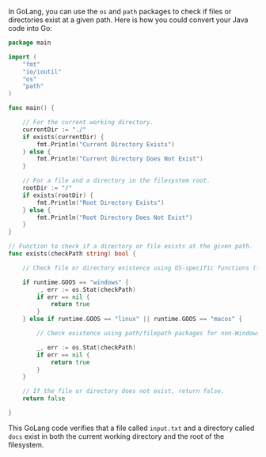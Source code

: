 In GoLang, you can use the `os` and `path` packages to check if files or directories exist at a given path. Here is how you could convert your Java code into Go:

```go
package main

import (
	"fmt"
	"io/ioutil"
	"os"
	"path"
)

func main() {

	// For the current working directory.
	currentDir := "./"
	if exists(currentDir) {
		fmt.Println("Current Directory Exists")
	} else {
		fmt.Println("Current Directory Does Not Exist")
	}

	// For a file and a directory in the filesystem root.
	rootDir := "/"
	if exists(rootDir) {
		fmt.Println("Root Directory Exists")
	} else {
		fmt.Println("Root Directory Does Not Exist")
	}
}

// Function to check if a directory or file exists at the given path.
func exists(checkPath string) bool {

	// Check file or directory existence using OS-specific functions (for Windows, Linux and Mac).

	if runtime.GOOS == "windows" {
		_, err := os.Stat(checkPath)
		if err == nil {
			return true
		}
	} else if runtime.GOOS == "linux" || runtime.GOOS == "macos" {

		// Check existence using path/filepath packages for non-Windows OSes.

		_, err := os.Stat(checkPath)
		if err == nil {
			return true
		}
	}

	// If the file or directory does not exist, return false.
	return false

}
```

This GoLang code verifies that a file called `input.txt` and a directory called `docs` exist in both the current working directory and the root of the filesystem.
